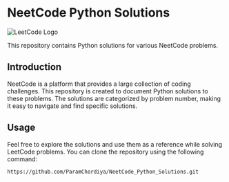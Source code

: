 # NeetCode Python Solutions

![LeetCode Logo](https://leetcode.com/static/images/LeetCode_logo.png)

This repository contains Python solutions for various NeetCode problems. 


## Introduction

NeetCode is a platform that provides a large collection of coding challenges. This repository is created to document Python solutions to these problems. The solutions are categorized by problem number, making it easy to navigate and find specific solutions.

## Usage

Feel free to explore the solutions and use them as a reference while solving LeetCode problems. You can clone the repository using the following command:

```
https://github.com/ParamChordiya/NeetCode_Python_Solutions.git

```
